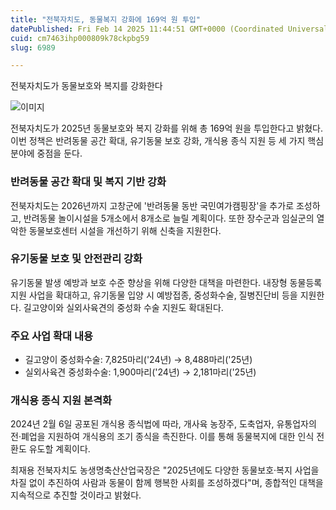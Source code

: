 ```yaml
---
title: "전북자치도, 동물복지 강화에 169억 원 투입"
datePublished: Fri Feb 14 2025 11:44:51 GMT+0000 (Coordinated Universal Time)
cuid: cm7463ihp000809k78ckpbg59
slug: 6989

---
```



전북자치도가 동물보호와 복지를 강화한다

![이미지](https://cdn.hashnode.com/res/hashnode/image/upload/v1739501190710/4279457f-9cc5-4c0b-a406-11eee8f13d1a.jpeg)

전북자치도가 2025년 동물보호와 복지 강화를 위해 총 169억 원을 투입한다고 밝혔다. 이번 정책은 반려동물 공간 확대, 유기동물 보호 강화, 개식용 종식 지원 등 세 가지 핵심 분야에 중점을 둔다.

### 반려동물 공간 확대 및 복지 기반 강화

전북자치도는 2026년까지 고창군에 '반려동물 동반 국민여가캠핑장'을 추가로 조성하고, 반려동물 놀이시설을 5개소에서 8개소로 늘릴 계획이다. 또한 장수군과 임실군의 열악한 동물보호센터 시설을 개선하기 위해 신축을 지원한다.

### 유기동물 보호 및 안전관리 강화

유기동물 발생 예방과 보호 수준 향상을 위해 다양한 대책을 마련한다. 내장형 동물등록 지원 사업을 확대하고, 유기동물 입양 시 예방접종, 중성화수술, 질병진단비 등을 지원한다. 길고양이와 실외사육견의 중성화 수술 지원도 확대된다.

### 주요 사업 확대 내용

- 길고양이 중성화수술: 7,825마리('24년) → 8,488마리('25년)
- 실외사육견 중성화수술: 1,900마리('24년) → 2,181마리('25년)

### 개식용 종식 지원 본격화

2024년 2월 6일 공포된 개식용 종식법에 따라, 개사육 농장주, 도축업자, 유통업자의 전·폐업을 지원하여 개식용의 조기 종식을 촉진한다. 이를 통해 동물복지에 대한 인식 전환도 유도할 계획이다.

최재용 전북자치도 농생명축산산업국장은 "2025년에도 다양한 동물보호·복지 사업을 차질 없이 추진하여 사람과 동물이 함께 행복한 사회를 조성하겠다"며, 종합적인 대책을 지속적으로 추진할 것이라고 밝혔다.